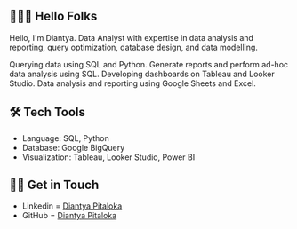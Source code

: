 ## 🙋🏻‍♀️ Hello Folks
Hello, I'm Diantya. Data Analyst with expertise in data analysis and reporting, query optimization, database design, and data modelling.

Querying data using SQL and Python.
Generate reports and perform ad-hoc data analysis using SQL.
Developing dashboards on Tableau and Looker Studio.
Data analysis and reporting using Google Sheets and Excel.

## 🛠️ Tech Tools
- Language: SQL, Python
- Database: Google BigQuery
- Visualization: Tableau, Looker Studio, Power BI

## 👋🏻 Get in Touch
- Linkedin = [Diantya Pitaloka](https://www.linkedin.com/in/diantyapitaloka/)
- GitHub = [Diantya Pitaloka](https://github.com/diantyapitaloka)
